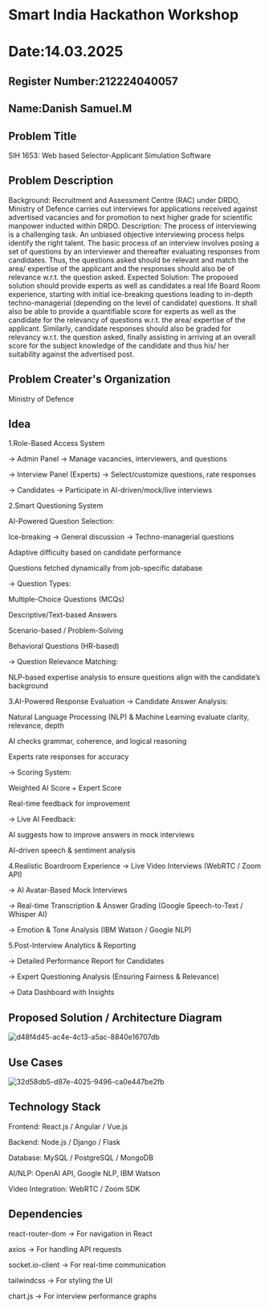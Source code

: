 # Smart India Hackathon Workshop
# Date:14.03.2025
## Register Number:212224040057
## Name:Danish Samuel.M
## Problem Title
SIH 1653: Web based Selector-Applicant Simulation Software
## Problem Description
Background: Recruitment and Assessment Centre (RAC) under DRDO, Ministry of Defence carries out interviews for applications received against advertised vacancies and for promotion to next higher grade for scientific manpower inducted within DRDO. Description: The process of interviewing is a challenging task. An unbiased objective interviewing process helps identify the right talent. The basic process of an interview involves posing a set of questions by an interviewer and thereafter evaluating responses from candidates. Thus, the questions asked should be relevant and match the area/ expertise of the applicant and the responses should also be of relevance w.r.t. the question asked. Expected Solution: The proposed solution should provide experts as well as candidates a real life Board Room experience, starting with initial ice-breaking questions leading to in-depth techno-managerial (depending on the level of candidate) questions. It shall also be able to provide a quantifiable score for experts as well as the candidate for the relevancy of questions w.r.t. the area/ expertise of the applicant. Similarly, candidate responses should also be graded for relevancy w.r.t. the question asked, finally assisting in arriving at an overall score for the subject knowledge of the candidate and thus his/ her suitability against the advertised post.

## Problem Creater's Organization
Ministry of Defence

## Idea
1.Role-Based Access System

-> Admin Panel → Manage vacancies, interviewers, and questions

-> Interview Panel (Experts) → Select/customize questions, rate responses

-> Candidates → Participate in AI-driven/mock/live interviews

2.Smart Questioning System

AI-Powered Question Selection:

Ice-breaking → General discussion → Techno-managerial questions

Adaptive difficulty based on candidate performance

Questions fetched dynamically from job-specific database

-> Question Types:

Multiple-Choice Questions (MCQs)

Descriptive/Text-based Answers

Scenario-based / Problem-Solving

Behavioral Questions (HR-based)

-> Question Relevance Matching:

NLP-based expertise analysis to ensure questions align with the candidate’s background

3.AI-Powered Response Evaluation
-> Candidate Answer Analysis:

Natural Language Processing (NLP) & Machine Learning evaluate clarity, relevance, depth

AI checks grammar, coherence, and logical reasoning

Experts rate responses for accuracy

-> Scoring System:

Weighted AI Score + Expert Score

Real-time feedback for improvement

-> Live AI Feedback:

AI suggests how to improve answers in mock interviews

AI-driven speech & sentiment analysis

4.Realistic Boardroom Experience
-> Live Video Interviews (WebRTC / Zoom API)

-> AI Avatar-Based Mock Interviews

-> Real-time Transcription & Answer Grading (Google Speech-to-Text / Whisper AI)

-> Emotion & Tone Analysis (IBM Watson / Google NLP)

5.Post-Interview Analytics & Reporting

-> Detailed Performance Report for Candidates

-> Expert Questioning Analysis (Ensuring Fairness & Relevance)

-> Data Dashboard with Insights

## Proposed Solution / Architecture Diagram

![d48f4d45-ac4e-4c13-a5ac-8840e16707db](https://github.com/user-attachments/assets/920132c6-01d4-4599-8e5e-0cb6e9db5669)

## Use Cases
![32d58db5-d87e-4025-9496-ca0e447be2fb](https://github.com/user-attachments/assets/3f9b286d-c72e-49cd-b476-08971a7a149d)


## Technology Stack
Frontend: React.js / Angular / Vue.js

Backend: Node.js / Django / Flask

Database: MySQL / PostgreSQL / MongoDB

AI/NLP: OpenAI API, Google NLP, IBM Watson

Video Integration: WebRTC / Zoom SDK


## Dependencies
react-router-dom → For navigation in React

axios → For handling API requests

socket.io-client → For real-time communication

tailwindcss → For styling the UI

chart.js → For interview performance graphs
